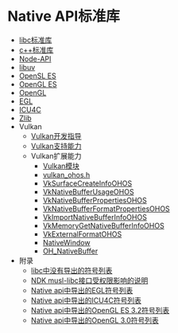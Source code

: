 # Native API标准库<!--standard-library-->

<!--Kit: Common-->
<!--Subsystem: Common-->
<!--Owner: @fang-jinxu-->
<!--Designer: @lingminghw-->
<!--Tester: @RayShih-->
<!--Adviser: @fang-jinxu; @ge-yafang-->

- [libc标准库](musl.md)
- [c++标准库](cpp.md)
- [Node-API](napi.md)
- [libuv](libuv.md)
- [OpenSL ES](opensles.md)
- [OpenGL ES](opengles.md)
- [OpenGL](opengl.md)
- [EGL](egl.md)
- [ICU4C](icu4c.md)
- [Zlib](zlib.md)
- Vulkan<!--vulkan-guide-->
  - [Vulkan开发指导](vulkan-guidelines.md)
  - [Vulkan支持能力](vulkan.md)
  - Vulkan扩展能力<!--vulkan-extensions-->
    - [Vulkan模块](capi-vulkan.md)
    - [vulkan_ohos.h](capi-vulkan-ohos-h.md)
    - [VkSurfaceCreateInfoOHOS](capi-vulkan-vksurfacecreateinfoohos.md)
    - [VkNativeBufferUsageOHOS](capi-vulkan-vknativebufferusageohos.md)
    - [VkNativeBufferPropertiesOHOS](capi-vulkan-vknativebufferpropertiesohos.md)
    - [VkNativeBufferFormatPropertiesOHOS](capi-vulkan-vknativebufferformatpropertiesohos.md)
    - [VkImportNativeBufferInfoOHOS](capi-vulkan-vkimportnativebufferinfoohos.md)
    - [VkMemoryGetNativeBufferInfoOHOS](capi-vulkan-vkmemorygetnativebufferinfoohos.md)
    - [VkExternalFormatOHOS](capi-vulkan-vkexternalformatohos.md)
    - [NativeWindow](capi-vulkan-nativewindow.md)
    - [OH_NativeBuffer](capi-vulkan-oh-nativebuffer.md)
- 附录<!--appendixes-->
  - [libc中没有导出的符号列表](musl-peculiar-symbol.md)
  - [NDK musl-libc接口受权限影响的说明](guidance-on-ndk-libc-interfaces-affected-by-permissions.md)
  - [Native api中导出的EGL符号列表](egl-symbol.md)
  - [Native api中导出的ICU4C符号列表](icu4c-symbol.md)
  - [Native api中导出的OpenGL ES 3.2符号列表](openglesv3-symbol.md)
  - [Native api中导出的OpenGL 3.0符号列表](opengl-symbol.md)
